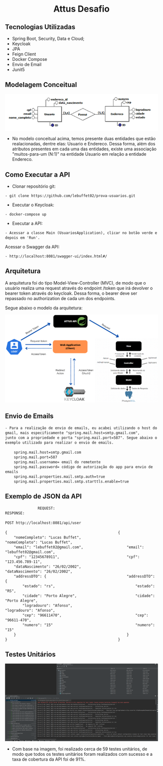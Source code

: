 <h1 align="center">
  Attus Desafio
</h1>

## Tecnologias Utilizadas

- Spring Boot, Security, Data e Cloud;
- Keycloak
- JPA
- Feign Client
- Docker Compose
- Envio de Email
- Junit5

## Modelagem Conceitual
![Modelagem](/images/modeloConceitual.png)

- No modelo conceitual acima, temos presente duas entidades que estão realacionadas, 
dentre elas: Usuario e Endereco. Dessa forma, além dos atributos presentes em cada uma
das entidades, existe uma associação "muitos-para-um (N:1)" na entidade Usuario 
em relação a entidade Endereco.

  
## Como Executar a API

- Clonar repositório git:
```
- git clone https://github.com/lebuffet02/prova-usuarios.git
```
- Executar o Keycloak:
```
- docker-compose up
```
- Executar a API:
```
- Acessar a classe Main (UsuariosApplication), clicar no botão verde e depois em 'Run'.
```

Acessar o Swagger da API:
```
- http://localhost:8081/swagger-ui/index.html#/
```

## Arquitetura

A arquitetura foi do tipo Model-View-Controller (MVC), de modo que o usuário realiza
uma request através do endpoint /token que irá devolver o bearer token através do keycloak.
Dessa forma, o bearer deve ser repassado no authorization de cada um dos endpoints.

Segue abaixo o modelo da arquitetura:

![arquitetura](/images/arquitetura.png)

## Envio de Emails

```
- Para a realização de envio de emails, eu acabei utilizando o host do gmail, mais especificamente "spring.mail.host=smtp.gmail.com",
junto com a propriedade e porta "spring.mail.port=587". Segue abaixo o exemplo utilizado para realizar o envio de emails.

    spring.mail.host=smtp.gmail.com
    spring.mail.port=587
    spring.mail.username= email do remetente
    spring.mail.password= código de autorização do app para envio de emails
    spring.mail.properties.mail.smtp.auth=true
    spring.mail.properties.mail.smtp.starttls.enable=true
```

## Exemplo de JSON da API

```
               REQUEST:                                           RESPONSE:

POST http://localhost:8081/api/user                  
 
{                                                   {    
    "nomeCompleto": "Lucas Buffet",                     "nomeCompleto": "Lucas Buffet",                                       
    "email": "lebuffet02@gmail.com",                    "email": "lebuffet02@gmail.com",                                                                                             
    "cpf": "12345678911",                               "cpf": "123.456.789-11",                         
    "dataNascimento": "26/02/2002",                     "dataNascimento": "26/02/2002",                                         
    "addressDTO": {                                     "addressDTO": {              
        "estado": "rs",                                     "estado": "RS",                               
        "cidade": "Porto Alegre",                           "cidade": "Porto Alegre",                               
        "logradouro": "Afonso",                             "logradouro": "Afonso",
        "cep": "96611470",                                  "cep": "96611-470",                                
        "numero": "15"                                      "numero": "15"                                   
    }                                                   }                                                  
}                                                   }                                      
```


## Testes Unitários
![Modelagem](/images/coberturaTestesUnitarios.png)

- Com base na imagem, foi realizado cerca de 59 testes unitários, de modo que todos os
testes unitários foram realizados com sucesso e a taxa de cobertura da API foi de 91%.